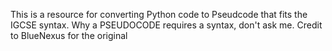 This is a resource for converting Python code to Pseudcode that fits the IGCSE syntax. Why a PSEUDOCODE requires a syntax, don't ask me. Credit to BlueNexus for the original 
